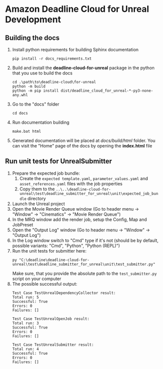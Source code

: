 # Amazon Deadline Cloud for Unreal Development

## Building the docs

1. Install python requirements for building Sphinx documentation
   ```
   pip install -r docs_requirements.txt
   ```
2. Build and install the **deadline-cloud-for-unreal** package in the python that you use to build the docs
   ```
   cd .\path\to\deadline-cloud\for-unreal
   python -m build
   python -m pip install dist/deadline_cloud_for_unreal-*-py3-none-any.whl
   ```
3. Go to the "docs" folder
   ```
   cd docs
   ```

4. Run documentation building
   ```
   make.bat html
   ```
   
5. Generated documentation will be placed at *docs/build/html* folder.
   You can visit the "Home" page of the docs by opening the **index.html** file


## Run unit tests for UnrealSubmitter

1. Prepare the expected job bundle:
   1. Create the ```expected template.yaml```, ```parameter_values.yaml``` and ```asset_references.yaml``` files with the job properties
   2. Copy them to the ```..\..\deadline-cloud-for-unreal\test\deadline_submitter_for_unreal\unit\expected_job_bundle``` directory
2. Launch the Unreal project
3. Open the Movie Render Queue window (Go to header menu -> "Window" -> "Cinematics" -> "Movie Render Queue")
4. In the MRQ window add the render job, setup the Config, Map and JobPreset
3. Open the "Output Log" window (Go to header menu -> "Window" -> "Output Log")
4. In the Log window switch to "Cmd" type if it's not
(should be by default, possible variants: "Cmd", "Python", "Python (REPL)")
5. Run the unit tests for submitter here:
   ```
   py "C:\deadline\deadline-cloud-for-unreal\test\deadline_submitter_for_unreal\unit\test_submitter.py"
   ```
   Make sure, that you provide the absolute path to the ```test_submitter.py``` script on your computer
6. The possible successful output:
   ```
   Test Case TestUnrealDependencyCollector result:
   Total run: 5
   Successful: True
   Errors: 0
   Failures: []
   
   Test Case TestUnrealOpenJob result:
   Total run: 3
   Successful: True
   Errors: 0
   Failures: []
   
   Test Case TestUnrealSubmitter result:
   Total run: 4
   Successful: True
   Errors: 0
   Failures: []
   ```
